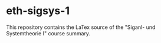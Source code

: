 # eth-sigsys-1
This repository contains the LaTex source of the "Siganl- und Systemtheorie I" course summary. 
